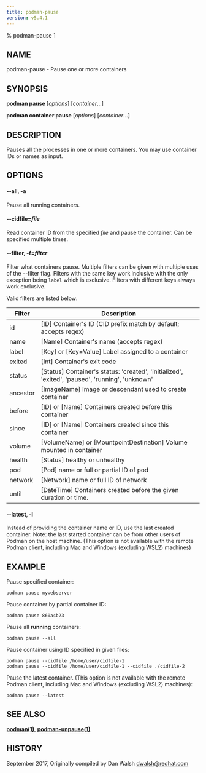 ```yaml
---
title: podman-pause
version: v5.4.1
---
```


% podman-pause 1

## NAME
podman\-pause - Pause one or more containers

## SYNOPSIS
**podman pause** [*options*] [*container*...]

**podman container pause** [*options*] [*container*...]

## DESCRIPTION
Pauses all the processes in one or more containers.  You may use container IDs or names as input.

## OPTIONS

#### **--all**, **-a**

Pause all running containers.


[//]: # (BEGIN included file options/cidfile.read.md)
#### **--cidfile**=*file*

Read container ID from the specified *file* and pause the container.
Can be specified multiple times.

[//]: # (END   included file options/cidfile.read.md)

#### **--filter**, **-f**=*filter*

Filter what containers pause.
Multiple filters can be given with multiple uses of the --filter flag.
Filters with the same key work inclusive with the only exception being
`label` which is exclusive. Filters with different keys always work exclusive.

Valid filters are listed below:

| **Filter** | **Description**                                                                                 |
|------------|-------------------------------------------------------------------------------------------------|
| id         | [ID] Container's ID (CID prefix match by default; accepts regex)                                |
| name       | [Name] Container's name (accepts regex)                                                         |
| label      | [Key] or [Key=Value] Label assigned to a container                                              |
| exited     | [Int] Container's exit code                                                                     |
| status     | [Status] Container's status: 'created', 'initialized', 'exited', 'paused', 'running', 'unknown' |
| ancestor   | [ImageName] Image or descendant used to create container                                        |
| before     | [ID] or [Name] Containers created before this container                                         |
| since      | [ID] or [Name] Containers created since this container                                          |
| volume     | [VolumeName] or [MountpointDestination] Volume mounted in container                             |
| health     | [Status] healthy or unhealthy                                                                   |
| pod        | [Pod] name or full or partial ID of pod                                                         |
| network    | [Network] name or full ID of network                                                            |
| until      | [DateTime] Containers created before the given duration or time.                                |


[//]: # (BEGIN included file options/latest.md)
#### **--latest**, **-l**

Instead of providing the container name or ID, use the last created container.
Note: the last started container can be from other users of Podman on the host machine.
(This option is not available with the remote Podman client, including Mac and Windows
(excluding WSL2) machines)

[//]: # (END   included file options/latest.md)

## EXAMPLE

Pause specified container:
```
podman pause mywebserver
```

Pause container by partial container ID:
```
podman pause 860a4b23
```

Pause all **running** containers:
```
podman pause --all
```

Pause container using ID specified in given files:
```
podman pause --cidfile /home/user/cidfile-1
podman pause --cidfile /home/user/cidfile-1 --cidfile ./cidfile-2
```

Pause the latest container. (This option is not available with the remote Podman client, including Mac and Windows (excluding WSL2) machines):
```
podman pause --latest
```

## SEE ALSO
**[podman(1)](podman.1.md)**, **[podman-unpause(1)](podman-unpause.1.md)**

## HISTORY
September 2017, Originally compiled by Dan Walsh <dwalsh@redhat.com>
